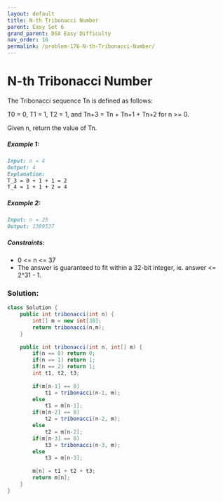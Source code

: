 ```yaml
---
layout: default
title: N-th Tribonacci Number
parent: Easy Set 6
grand_parent: DSA Easy Difficulty
nav_order: 16
permalink: /problem-176-N-th-Tribonacci-Number/
---
```

#  N-th Tribonacci Number
The Tribonacci sequence Tn is defined as follows:

T0 = 0, T1 = 1, T2 = 1, and Tn+3 = Tn + Tn+1 + Tn+2 for n >= 0.

Given n, return the value of Tn.

##### Example 1:
```markdown
Input: n = 4
Output: 4
Explanation:
T_3 = 0 + 1 + 1 = 2
T_4 = 1 + 1 + 2 = 4
```
##### Example 2:
```markdown
Input: n = 25
Output: 1389537
```
##### Constraints:
* 0 <= n <= 37
* The answer is guaranteed to fit within a 32-bit integer, ie. answer <= 2^31 - 1.

### Solution:
```java
class Solution {    
    public int tribonacci(int n) {
        int[] m = new int[38];
        return tribonacci(n,m);
    }
    
    public int tribonacci(int n, int[] m) {
        if(n == 0) return 0;
        if(n == 1) return 1;
        if(n == 2) return 1;
        int t1, t2, t3;
        
        if(m[n-1] == 0) 
            t1 = tribonacci(n-1, m);
        else
            t1 = m[n-1];
        if(m[n-2] == 0)
            t2 = tribonacci(n-2, m);
        else
            t2 = m[n-2];
        if(m[n-3] == 0)
            t3 = tribonacci(n-3, m);
        else
            t3 = m[n-3];
        
        m[n] = t1 + t2 + t3;
        return m[n];
    }
}
```